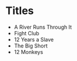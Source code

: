 # Titles

- A River Runs Through It
- Fight Club
- 12 Years a Slave
- The Big Short
- 12 Monkeys




